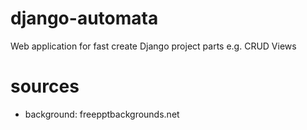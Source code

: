 # django-automata

Web application for fast create Django project parts e.g. CRUD Views

# sources

- background: freepptbackgrounds.net 
